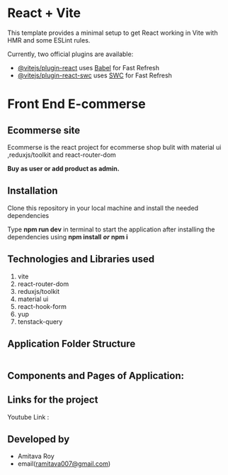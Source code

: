 # React + Vite

This template provides a minimal setup to get React working in Vite with HMR and some ESLint rules.

Currently, two official plugins are available:

- [@vitejs/plugin-react](https://github.com/vitejs/vite-plugin-react/blob/main/packages/plugin-react/README.md) uses [Babel](https://babeljs.io/) for Fast Refresh
- [@vitejs/plugin-react-swc](https://github.com/vitejs/vite-plugin-react-swc) uses [SWC](https://swc.rs/) for Fast Refresh

# Front End E-commerse

## Ecommerse site

Ecommerse is the react project for ecommerse shop bulit with material ui ,reduxjs/toolkit and react-router-dom

**Buy as user or add product as admin.**

## Installation

Clone this repository in your local machine and install the needed dependencies

Type **npm run dev** in terminal to start the application after installing the dependencies using **npm install**
**_or_**
**npm i**

## Technologies and Libraries used

1. vite
2. react-router-dom
3. reduxjs/toolkit
4. material ui
5. react-hook-form
6. yup
7. tenstack-query

## Application Folder Structure

```

```

## Components and Pages of Application:

## Links for the project

Youtube Link :

## Developed by

- Amitava Roy
- email(ramitava007@gmail.com)

```

```
